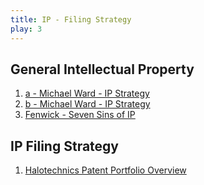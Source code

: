 ```yaml
---
title: IP - Filing Strategy
play: 3
---
```


## General Intellectual Property

  01. [a - Michael Ward - IP Strategy](01-a-michael-ward-ip-strategy.pdf)
  01. [b - Michael Ward - IP Strategy](01-b-michael-ward-ip-strategy.webloc)
  03. [Fenwick - Seven Sins of IP](03-fenwick-seven-sins-of-ip.pdf)

## IP Filing Strategy

  01. [Halotechnics Patent Portfolio Overview](01-halotechnics-patent-portfolio-overview.docx)


